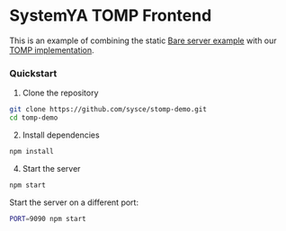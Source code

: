 # SystemYA TOMP Frontend

This is an example of combining the static [Bare server example](https://github.com/tomphttp/bare-server-node/blob/master/examples/static.js) with our [TOMP implementation](https://github.com/sysce/stomp).

### Quickstart

1. Clone the repository

```sh
git clone https://github.com/sysce/stomp-demo.git
cd tomp-demo
```

2. Install dependencies

```sh
npm install
```

4. Start the server

```sh
npm start
```

Start the server on a different port:

```sh
PORT=9090 npm start
```
